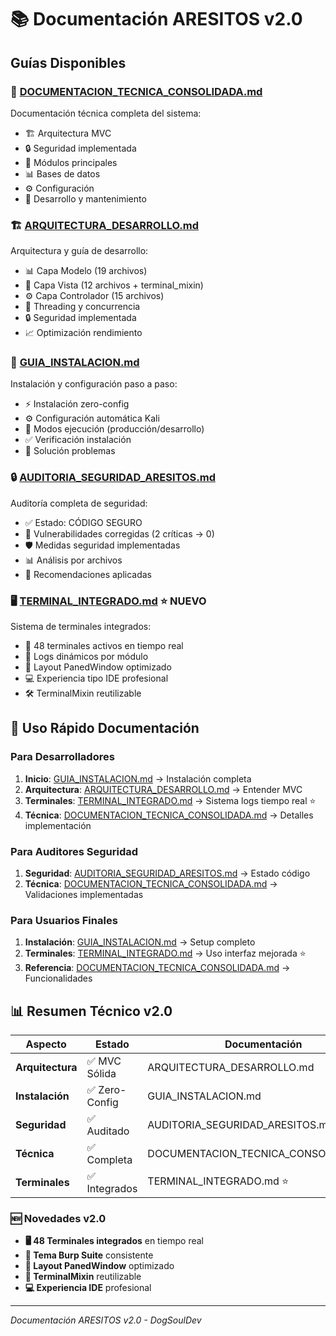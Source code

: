 # 📚 Documentación ARESITOS v2.0

## **Guías Disponibles**

### **📖 [DOCUMENTACION_TECNICA_CONSOLIDADA.md](DOCUMENTACION_TECNICA_CONSOLIDADA.md)**
Documentación técnica completa del sistema:
- 🏗️ Arquitectura MVC
- 🔒 Seguridad implementada  
- 🚀 Módulos principales
- 📊 Bases de datos
- ⚙️ Configuración
- 🔧 Desarrollo y mantenimiento

### **🏗️ [ARQUITECTURA_DESARROLLO.md](ARQUITECTURA_DESARROLLO.md)**
Arquitectura y guía de desarrollo:
- 📊 Capa Modelo (19 archivos)
- 🎨 Capa Vista (12 archivos + terminal_mixin)
- ⚙️ Capa Controlador (15 archivos)
- 🧵 Threading y concurrencia
- 🔒 Seguridad implementada
- 📈 Optimización rendimiento

### **🚀 [GUIA_INSTALACION.md](GUIA_INSTALACION.md)**
Instalación y configuración paso a paso:
- ⚡ Instalación zero-config
- ⚙️ Configuración automática Kali
- 🔧 Modos ejecución (producción/desarrollo)
- ✅ Verificación instalación
- 🐛 Solución problemas

### **🔒 [AUDITORIA_SEGURIDAD_ARESITOS.md](AUDITORIA_SEGURIDAD_ARESITOS.md)**
Auditoría completa de seguridad:
- ✅ Estado: CÓDIGO SEGURO
- 🔴 Vulnerabilidades corregidas (2 críticas → 0)
- 🛡️ Medidas seguridad implementadas
- 📊 Análisis por archivos
- 🎯 Recomendaciones aplicadas

### **🖥️ [TERMINAL_INTEGRADO.md](TERMINAL_INTEGRADO.md)** ⭐ **NUEVO**
Sistema de terminales integrados:
- 📱 48 terminales activos en tiempo real
- 🔄 Logs dinámicos por módulo
- 🎯 Layout PanedWindow optimizado
- 💻 Experiencia tipo IDE profesional
- 🛠️ TerminalMixin reutilizable

## **🎯 Uso Rápido Documentación**

### **Para Desarrolladores**
1. **Inicio**: [GUIA_INSTALACION.md](GUIA_INSTALACION.md) → Instalación completa
2. **Arquitectura**: [ARQUITECTURA_DESARROLLO.md](ARQUITECTURA_DESARROLLO.md) → Entender MVC
3. **Terminales**: [TERMINAL_INTEGRADO.md](TERMINAL_INTEGRADO.md) → Sistema logs tiempo real ⭐
4. **Técnica**: [DOCUMENTACION_TECNICA_CONSOLIDADA.md](DOCUMENTACION_TECNICA_CONSOLIDADA.md) → Detalles implementación

### **Para Auditores Seguridad**
1. **Seguridad**: [AUDITORIA_SEGURIDAD_ARESITOS.md](AUDITORIA_SEGURIDAD_ARESITOS.md) → Estado código
2. **Técnica**: [DOCUMENTACION_TECNICA_CONSOLIDADA.md](DOCUMENTACION_TECNICA_CONSOLIDADA.md) → Validaciones implementadas

### **Para Usuarios Finales**
1. **Instalación**: [GUIA_INSTALACION.md](GUIA_INSTALACION.md) → Setup completo
2. **Terminales**: [TERMINAL_INTEGRADO.md](TERMINAL_INTEGRADO.md) → Uso interfaz mejorada ⭐
3. **Referencia**: [DOCUMENTACION_TECNICA_CONSOLIDADA.md](DOCUMENTACION_TECNICA_CONSOLIDADA.md) → Funcionalidades

## **📊 Resumen Técnico v2.0**

| Aspecto | Estado | Documentación |
|---------|--------|---------------|
| **Arquitectura** | ✅ MVC Sólida | ARQUITECTURA_DESARROLLO.md |
| **Instalación** | ✅ Zero-Config | GUIA_INSTALACION.md |
| **Seguridad** | ✅ Auditado | AUDITORIA_SEGURIDAD_ARESITOS.md |
| **Técnica** | ✅ Completa | DOCUMENTACION_TECNICA_CONSOLIDADA.md |
| **Terminales** | ✅ Integrados | TERMINAL_INTEGRADO.md ⭐ |

### **🆕 Novedades v2.0**
- **🖥️ 48 Terminales integrados** en tiempo real
- **🎨 Tema Burp Suite** consistente
- **📱 Layout PanedWindow** optimizado
- **🔧 TerminalMixin** reutilizable
- **💻 Experiencia IDE** profesional

---

*Documentación ARESITOS v2.0 - DogSoulDev*